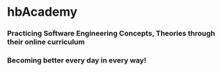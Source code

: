 ﻿# hbAcademy
 ### Practicing Software Engineering Concepts, Theories through their online curriculum
 ### Becoming better every day in every way!
